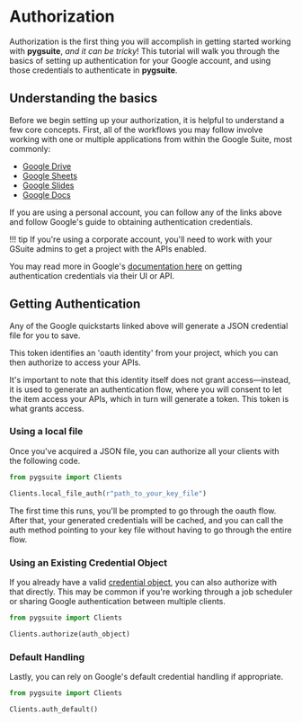 # Authorization

Authorization is the first thing you will accomplish in getting started working with **pygsuite**, _and it can be tricky_! This tutorial will walk you through the basics of setting up authentication for your Google account, and using those credentials to authenticate in **pygsuite**.

## Understanding the basics

Before we begin setting up your authorization, it is helpful to understand a few core concepts. First, all of the workflows you may follow involve working with one or multiple applications from within the Google Suite, most commonly:

- [Google Drive](https://developers.google.com/drive/api/v3/quickstart/python)
- [Google Sheets](https://developers.google.com/sheets/api/quickstart/python)
- [Google Slides](https://developers.google.com/slides/api/quickstart/python)
- [Google Docs](https://developers.google.com/docs/api/quickstart/python)

If you are using a personal account, you can follow any of the links above and follow Google's guide to obtaining authentication credentials.

<!-- prettier-ignore-start -->
!!! tip
    If you're using a corporate account, you'll need to work with your GSuite admins
    to get a project with the APIs enabled. 
<!-- prettier-ignore-end -->

You may read more in Google's [documentation here](https://developers.google.com/identity/protocols/oauth2) on getting authentication credentials via their UI or API.

## Getting Authentication

Any of the Google quickstarts linked above will generate a JSON credential file for you to save.

This token identifies an 'oauth identity' from your project, which you can then authorize to access your APIs.

It's important to note that this identity itself does not grant access&mdash;instead, it is used to generate an authentication flow, where you will consent to let the item access your APIs, which in turn will generate a token. This token is what grants access.

### Using a local file

Once you've acquired a JSON file, you can authorize all your clients with the following code.

```python
from pygsuite import Clients

Clients.local_file_auth(r"path_to_your_key_file")
```

The first time this runs, you'll be prompted to go through the oauth flow.
After that, your generated credentials will be cached, and you can 
call the auth method pointing to your key file without having to go 
through the entire flow. 

### Using an Existing Credential Object

If you already have a valid [credential object](https://google-auth.readthedocs.io/en/latest/reference/google.auth.credentials.html#google.auth.credentials.Credentials),
you can also authorize with that directly.
This may be common if you're working through a job scheduler or sharing Google authentication
between multiple clients.

```python
from pygsuite import Clients

Clients.authorize(auth_object)
```

### Default Handling

Lastly, you can rely on Google's default credential handling if appropriate.

```python
from pygsuite import Clients

Clients.auth_default()
```
